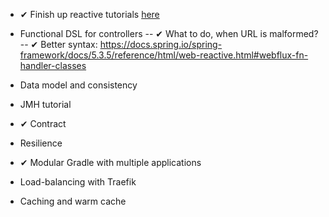 - ✔ Finish up reactive tutorials 
  [here](https://tech.io/playgrounds/929/reactive-programming-with-reactor-3/transform)
- Functional DSL for controllers
  -- ✔ What to do, when URL is malformed?
  -- ✔ Better syntax: https://docs.spring.io/spring-framework/docs/5.3.5/reference/html/web-reactive.html#webflux-fn-handler-classes
- Data model and consistency
  
- JMH tutorial
- ✔ Contract
- Resilience
- ✔ Modular Gradle with multiple applications
- Load-balancing with Traefik
- Caching and warm cache
